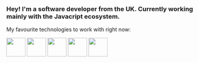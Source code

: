 ### Hey! I'm a software developer from the UK. Currently working mainly with the Javacript ecosystem.

<p>My favourite technologies to work with right now:</p>

<p>
<div style:"display:flex margin-bottom:1rem;">
<img src="https://seeklogo.com/images/T/typescript-logo-B29A3F462D-seeklogo.com.png" height="50" width="50" style="display: inline-block" ></a>
<img src="https://seeklogo.com/images/R/react-logo-7B3CE81517-seeklogo.com.png" height="50" width="50" style="display: inline-block">
<img src="https://seeklogo.com/images/R/redux-logo-9CA6836C12-seeklogo.com.png" height="50" width="50" style="display: inline-block">
<img src="https://seeklogo.com/images/G/graphql-logo-97CBBB6D51-seeklogo.com.png" height="50" width="50" style="display: inline-block" >
<img src="https://seeklogo.com/images/P/postgresql-logo-5309879B58-seeklogo.com.png" height="50" width="50" style="display: inline-block">
</div>
</p>

